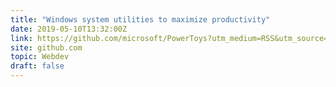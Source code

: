 ```yaml
---
title: "Windows system utilities to maximize productivity"
date: 2019-05-10T13:32:00Z
link: https://github.com/microsoft/PowerToys?utm_medium=RSS&utm_source=hune
site: github.com
topic: Webdev
draft: false
---
```


